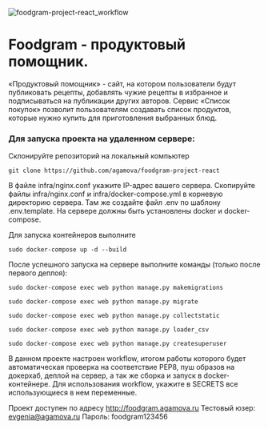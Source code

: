 
![foodgram-project-react_workflow](https://github.com/agamova/foodgram-project-react/workflows/foodgram_workflow/badge.svg)

# Foodgram - продуктовый помощник.

«Продуктовый помощник» - сайт, на котором пользователи будут публиковать рецепты,
добавлять чужие рецепты в избранное и подписываться на публикации других авторов.
Сервис «Список покупок» позволит пользователям создавать список продуктов, 
которые нужно купить для приготовления выбранных блюд.

### Для запуска проекта на удаленном сервере:

Склонируйте репозиторий  на локальный компьютер

```
git clone https://github.com/agamova/foodgram-project-react
```

В файле infra/nginx.conf укажите IP-адрес вашего сервера. Скопируйте файлы 
infra/nginx.conf и infra/docker-compose.yml в корневую директорию сервера. Там 
же создайте файл .env по шаблону .env.template.
На сервере должны быть установлены docker и docker-compose.

Для запуска контейнеров выполните
```
sudo docker-compose up -d --build
```
После успешного запуска на сервере выполните команды (только после первого деплоя):
```
sudo docker-compose exec web python manage.py makemigrations
```
```
sudo docker-compose exec web python manage.py migrate
```
```
sudo docker-compose exec web python manage.py collectstatic
```
```
sudo docker-compose exec web python manage.py loader_csv
```
```
sudo docker-compose exec web python manage.py createsuperuser
```

В данном проекте настроен workflow, итогом работы которого будет автоматическая
проверка на соответствие PEP8, пуш образов на докерхаб, деплой на сервер, а 
так же сборка и запуск в docker-контейнере. Для использования workflow, укажите
в SECRETS все использующиеся в нем переменные.



Проект доступен по адресу http://foodgram.agamova.ru
Тестовый юзер: evgenia@agamova.ru
Пароль: foodgram123456
